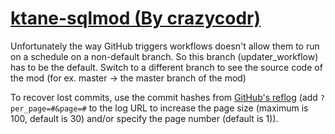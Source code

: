 # [ktane-sqlmod (By crazycodr)](https://github.com/crazycodr/ktane-sqlmod)

Unfortunately the way GitHub triggers workflows doesn't allow them to run on a schedule on a non-default branch. So this branch (updater_workflow) has to be the default. Switch to a different branch to see the source code of the mod (for ex. master -> the master branch of the mod)

To recover lost commits, use the commit hashes from [GitHub's reflog](https://api.github.com/repos/KtaneModules/ktane-sqlmod-crazycodr/events) (add `?per_page=#&page=#` to the log URL to increase the page size (maximum is 100, default is 30) and/or specify the page number (default is 1)).
